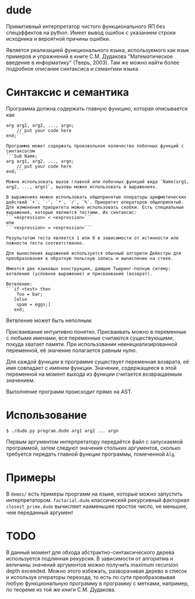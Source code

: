 # dude
Примитивный интерпретатор чистого функционального ЯП без спецэффектов на python. Имеет вывод ошибок с указанием строки исходника и вероятной причины ошибки.

Является реализацией функционального языка, используемого как язык примеров и упражнений в книге С.М. Дудакова "Математическое введение в информатику" (Тверь, 2003). Там же можно найти более подробное описание синтаксиса и семантики языка.

# Синтаксис и семантика
Программа должна содержать главную функцию, которая описывается как
```Alg Name;
arg arg1, arg2, ..., argn;
	// put your code here
end;```

Программа может содержать произвольное количество побочных функций с синтаксосом
```Sub Name;
arg arg1, arg2, ..., argn;
	// put your code here
end;```

Можно использовать вызов главной или побочных функций вида `Name(arg1, arg2, ..., argn)`, вызовы можно использовать в выражениях.

В выражениях можно использовать общепринятые операторы арифметических действий `+`, `-`, `*`, `/`, `%`. Приоритет операторов общепринятый. Для изменения приоритета можно использовать скобки. Есть специальные выражения, которые являются тестами. Их синтаксис:
```<expression> < <expression>```
или
```<expression> = <expression>```

Результатом теста является 1 или 0 в зависимости от истинности или ложности теста соответственно.

Для вычисления выражений используется обычный алгоритм Дейкстры для преобразования в обратную польскую запись и вычисление на стеке.

Имеется две языковых конструкции, дающие Тьюринг-полную ситему: ветвление (условное выражение) и присваивание (возврат).

Ветвление:
```if <test> then
	foo = bar;
   [else
	spam = eggs;]
   end;
```
Ветвление может быть неполным.

Присваивание интуитивно понятно. Присваивать можно в переменные с любыми именами, все переменные считаются существующими, покуда хватает памяти. При использовании неинициализированной переменной, её значение полагается равным нулю.

Для каждой функции в программе существует переменная возврата, её имя совпадает с именем функции. Значение, содержащееся в этой переменной на момент выхода из функции считается возвращаемым значением.

Выполнение программ происходит прямо на AST.

# Использование

```$ ./dude.py program.dude arg1 arg2 ... argn```

Первым аргументом интерпретатору передаётся файл с запускаемой программой, затем следуют значения стольких аргументов, сколько требуется передать главной функции программы, помеченной `Alg`.

# Примеры
В `demos/` есть примеры проргамм на языке, которые можно запустить интерпретатором.
`factorial.dude` классический рекурсивный факториал
`closest_prime.dude` вычисляет наименьшее простое число, не меньшее, чем переданный аргумент


# TODO
В данный момент для обхода абстрактно-синтаксического дерева используется подлинная рекурсия. В зависимости от алгоритма и величины значений аргументов можно получить maximum recursion depth exceeded. Можно этого избежать, разворачивая дерево в список и используя операторы перехода, то есть по сути преобразовывая любую функциональную программу в программу с метками, например, по теореме из той же книги С.М. Дудакова. 
